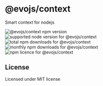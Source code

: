 # @evojs/context

Smart context for nodejs

![@evojs/context npm version](https://img.shields.io/npm/v/@evojs/context.svg) ![supported node version for @evojs/context](https://img.shields.io/node/v/@evojs/context.svg) ![total npm downloads for @evojs/context](https://img.shields.io/npm/dt/@evojs/context.svg) ![monthly npm downloads for @evojs/context](https://img.shields.io/npm/dm/@evojs/context.svg) ![npm licence for @evojs/context](https://img.shields.io/npm/l/@evojs/context.svg)

## License

Licensed under MIT license
